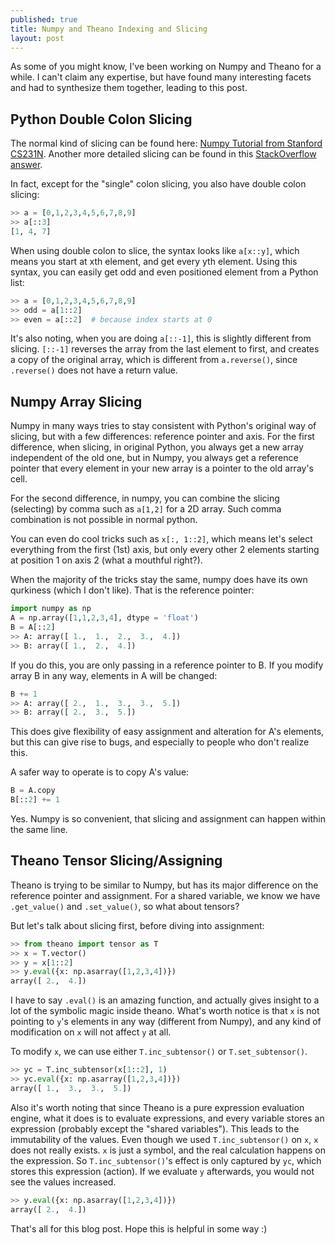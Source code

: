 ```yaml
---
published: true
title: Numpy and Theano Indexing and Slicing
layout: post
---
```








As some of you might know, I've been working on Numpy and Theano for a while. I can't claim any expertise, but have found many interesting facets and had to synthesize them together, leading to this post.

## Python Double Colon Slicing

The normal kind of slicing can be found here: [Numpy Tutorial from Stanford CS231N](http://cs231n.github.io/python-numpy-tutorial/). Another more detailed slicing can be found in this [StackOverflow answer](http://stackoverflow.com/questions/509211/explain-pythons-slice-notation).

In fact, except for the "single" colon slicing, you also have double colon slicing:

```python
>> a = [0,1,2,3,4,5,6,7,8,9]
>> a[::3]
[1, 4, 7]
```

When using double colon to slice, the syntax looks like `a[x::y]`, which means you start at xth element, and get every yth element. Using this syntax, you can easily get odd and even positioned element from a Python list:

```python
>> a = [0,1,2,3,4,5,6,7,8,9]
>> odd = a[1::2]
>> even = a[::2]  # because index starts at 0
```

It's also noting, when you are doing `a[::-1]`, this is slightly different from slicing. `[::-1]` reverses the array from the last element to first, and creates a copy of the original array, which is different from `a.reverse()`, since `.reverse()` does not have a return value.

## Numpy Array Slicing

Numpy in many ways tries to stay consistent with Python's original way of slicing, but with a few differences: reference pointer and axis. For the first difference, when slicing, in original Python, you always get a new array independent of the old one, but in Numpy, you always get a reference pointer that every element in your new array is a pointer to the old array's cell.

For the second difference, in numpy, you can combine the slicing (selecting) by comma such as `a[1,2]` for a 2D array. Such comma combination is not possible in normal python.

You can even do cool tricks such as `x[:, 1::2]`, which means let's select everything from the first (1st) axis, but only every other 2 elements starting at position 1 on axis 2 (what a mouthful right?).

When the majority of the tricks stay the same, numpy does have its own qurkiness (which I don't like). That is the reference pointer:

```python
import numpy as np
A = np.array([1,1,2,3,4], dtype = 'float')
B = A[::2]
>> A: array([ 1.,  1.,  2.,  3.,  4.])
>> B: array([ 1.,  2.,  4.])
```

If you do this, you are only passing in a reference pointer to B. If you modify array B in any way, elements in A will be changed:

```python
B += 1
>> A: array([ 2.,  1.,  3.,  3.,  5.])
>> B: array([ 2.,  3.,  5.])
```

This does give flexibility of easy assignment and alteration for A's elements, but this can give rise to bugs, and especially to people who don't realize this.

A safer way to operate is to copy A's value:

```python
B = A.copy
B[::2] += 1
```

Yes. Numpy is so convenient, that slicing and assignment can happen within the same line.

## Theano Tensor Slicing/Assigning

Theano is trying to be similar to Numpy, but has its major difference on the reference pointer and assignment. For a shared variable, we know we have `.get_value()` and `.set_value()`, so what about tensors?

But let's talk about slicing first, before diving into assignment:

```python
>> from theano import tensor as T
>> x = T.vector()
>> y = x[1::2]
>> y.eval({x: np.asarray([1,2,3,4])})
array([ 2.,  4.])
```

I have to say `.eval()` is an amazing function, and actually gives insight to a lot of the symbolic magic inside theano. What's worth notice is that `x` is not pointing to `y`'s elements in any way (different from Numpy), and any kind of modification on `x` will not affect `y` at all.

To modify `x`, we can use either `T.inc_subtensor()` or `T.set_subtensor()`.

```python
>> yc = T.inc_subtensor(x[1::2], 1)
>> yc.eval({x: np.asarray([1,2,3,4])})
array([ 1.,  3.,  3.,  5.])
```
Also it's worth noting that since Theano is a pure expression evaluation engine, what it does is to evaluate expressions, and every variable stores an expression (probably except the "shared variables"). This leads to the immutability of the values. Even though we used `T.inc_subtensor()` on `x`, `x` does not really exists. `x` is just a symbol, and the real calculation happens on the expression. So `T.inc_subtensor()`'s effect is only captured by `yc`, which stores this expression (action). If we evaluate `y` afterwards, you would not see the values increased.

```python
>> y.eval({x: np.asarray([1,2,3,4])})
array([ 2.,  4.])
```

That's all for this blog post. Hope this is helpful in some way :)
